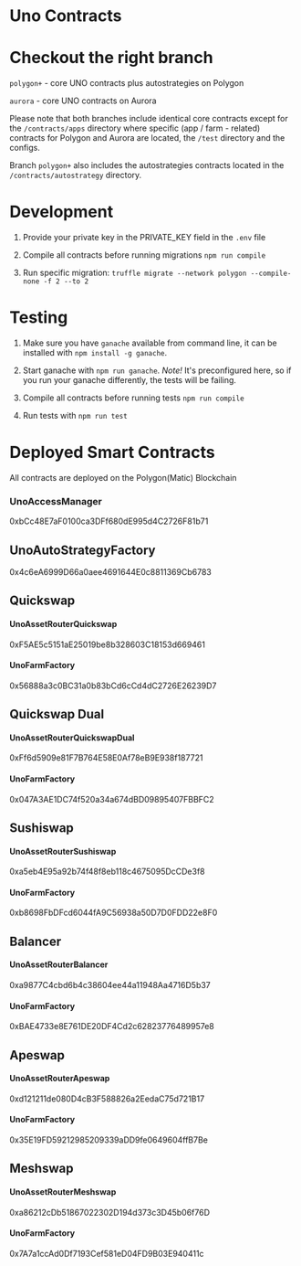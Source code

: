 # Uno Contracts

# Checkout the right branch

`polygon+` - core UNO contracts plus autostrategies on Polygon

`aurora` - core UNO contracts on Aurora

Please note that both branches include identical core contracts except for the `/contracts/apps` directory where specific (app / farm - related) contracts for Polygon and Aurora are located, the `/test` directory and the configs.

Branch `polygon+` also includes the autostrategies contracts located in the `/contracts/autostrategy` directory.

# Development

1. Provide your private key in the PRIVATE_KEY field in the `.env` file

2. Compile all contracts before running migrations `npm run compile`

3. Run specific migration: `truffle migrate --network polygon --compile-none -f 2 --to 2`

# Testing

1. Make sure you have `ganache` available from command line, it can be installed with `npm install -g ganache`.

2. Start ganache with `npm run ganache`. *Note!* It's preconfigured here, so if you run your ganache differently, the tests will be failing.

3. Compile all contracts before running tests `npm run compile`

4. Run tests with `npm run test`


# Deployed Smart Contracts

All contracts are deployed on the Polygon(Matic) Blockchain

### UnoAccessManager

0xbCc48E7aF0100ca3DFf680dE995d4C2726F81b71

## UnoAutoStrategyFactory

0x4c6eA6999D66a0aee4691644E0c8811369Cb6783

## Quickswap

#### UnoAssetRouterQuickswap

0xF5AE5c5151aE25019be8b328603C18153d669461

#### UnoFarmFactory

0x56888a3c0BC31a0b83bCd6cCd4dC2726E26239D7

## Quickswap Dual

#### UnoAssetRouterQuickswapDual

0xFf6d5909e81F7B764E58E0Af78eB9E938f187721

#### UnoFarmFactory

0x047A3AE1DC74f520a34a674dBD09895407FBBFC2

## Sushiswap

#### UnoAssetRouterSushiswap

0xa5eb4E95a92b74f48f8eb118c4675095DcCDe3f8

#### UnoFarmFactory

0xb8698FbDFcd6044fA9C56938a50D7D0FDD22e8F0

## Balancer

#### UnoAssetRouterBalancer

0xa9877C4cbd6b4c38604ee44a11948Aa4716D5b37

#### UnoFarmFactory

0xBAE4733e8E761DE20DF4Cd2c62823776489957e8

## Apeswap

#### UnoAssetRouterApeswap

0xd121211de080D4cB3F588826a2EedaC75d721B17

#### UnoFarmFactory

0x35E19FD59212985209339aDD9fe0649604ffB7Be

## Meshswap

#### UnoAssetRouterMeshswap

0xa86212cDb51867022302D194d373c3D45b06f76D

#### UnoFarmFactory

0x7A7a1ccAd0Df7193Cef581eD04FD9B03E940411c
